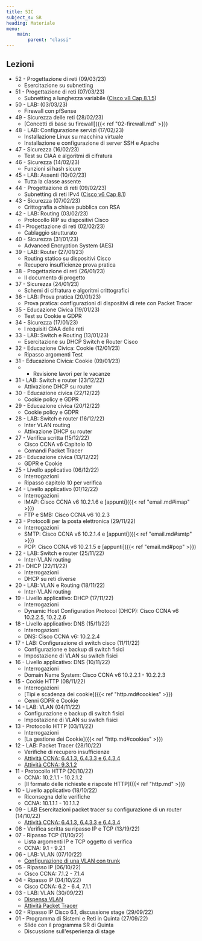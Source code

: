 ```yaml
---
title: 5IC
subject_s: SR
heading: Materiale
menu:
    main:
        parent: "classi"
---
```


## Lezioni
<!--
* 56 - LAB: (17/03/23)
  * 
* 55 - Verifica (16/03/23)
  * Verifica scritta sulla progettazione di reti
    * Cablaggio strutturato
    * Subnetting di reti IPv4
* 54 - Preparazione alla verifica
  * Esercizio su cablaggio e subnetting
* 53 - LAB: (10/03/23)
  * -->
* 52 - Progettazione di reti (09/03/23) 
  * Esercitazione su subnetting 
* 51 - Progettazione di reti (07/03/23) 
    * Subnetting a lunghezza variabile ([Cisco v8 Cap 8.1.5](https://contenthub.netacad.com/legacy/CCNA/ITN/6.0/it/index.html#8.1.5))
* 50 - LAB: (03/03/23)
  * Firewall con pfSense
* 49 - Sicurezza delle reti (28/02/23)
  * [Concetti di base su firewall]({{< ref "02-firewall.md" >}})
* 48 - LAB: Configurazione servizi (17/02/23)
  * Installazione Linux su macchina virtuale
  * Installazione e configurazione di server SSH e Apache
* 47 - Sicurezza (16/02/23)
    * Test su CIAA e algoritmi di cifratura
* 46 - Sicurezza (14/02/23)
    * Funzioni si hash sicure
* 45 - LAB: Assenti (10/02/23)
    * Tutta la classe assente
* 44 - Progettazione di reti (09/02/23)
    * Subnetting di reti IPv4 ([Cisco v6 Cap 8.1](https://contenthub.netacad.com/legacy/CCNA/ITN/6.0/it/index.html#8.1.1.1))
* 43 - Sicurezza (07/02/23)
    * Crittografia a chiave pubblica con RSA
* 42 - LAB: Routing (03/02/23)
    * Protocollo RIP su  dispositivi Cisco
* 41 - Progettazione di reti (02/02/23)
    * Cablaggio strutturato
* 40 - Sicurezza (31/01/23)
    * Advanced Encryption System (AES)
* 39 - LAB: Router (27/01/23)
    * Routing statico su dispositivi Cisco
    * Recupero insufficienze prova pratica
* 38 - Progettazione di reti (26/01/23)
    * Il documento di progetto
* 37 - Sicurezza (24/01/23)
    * Schemi di cifratura e algoritmi crittografici
* 36 - LAB: Prova pratica (20/01/23)
    * Prova pratica: configurazioni di dispositivi di rete con Packet Tracer
* 35 - Educazione Civica (19/01/23)
    * Test su Cookie e GDPR
* 34 - Sicurezza (17/01/23)
    * I requisiti CIAA delle reti
* 33 - LAB: Switch e Routing (13/01/23)
    * Esercitazione su DHCP Switch e Router Cisco
* 32 - Educazione Civica: Cookie (12/01/23)
    * Ripasso argomenti Test
* 31 - Educazione Civica: Cookie (09/01/23)
    * - Revisione lavori per le vacanze 
* 31 - LAB: Switch e router (23/12/22)
    * Attivazione DHCP su router  
* 30 - Educazione civica (22/12/22)
    * Cookie policy e GDPR
* 29 - Educazione civica (20/12/22)
    * Cookie policy e GDPR
* 28 - LAB: Switch e router (16/12/22)
    * Inter VLAN routing
    * Attivazione DHCP su router
* 27 - Verifica scritta (15/12/22)
    * Cisco CCNA v6 Capitolo 10
    * Comandi Packet Tracer
* 26 - Educazione civica (13/12/22)
    * GDPR e Cookie
* 25 - Livello applicativo (06/12/22)
    * Interrogazioni 
    * Ripasso capitolo 10 per verifica
* 24 - Livello applicativo (01/12/22)
    * Interrogazioni
    * IMAP: Cisco CCNA v6 10.2.1.6 e [appunti]({{< ref "email.md#imap" >}})
    * FTP e SMB: Cisco CCNA v6 10.2.3
* 23 - Protocolli per la posta elettronica (29/11/22)
    * Interrogazioni
    * SMTP: Cisco CCNA v6 10.2.1.4 e [appunti]({{< ref "email.md#smtp" >}})
    * POP: Cisco CCNA v6 10.2.1.5 e [appunti]({{< ref "email.md#pop" >}})
* 22 - LAB: Switch e router (25/11/22) 
    * Inter-VLAN routing
* 21 - DHCP (22/11/22)
    * Interrogazioni
    * DHCP su reti diverse
* 20 - LAB: VLAN e Routing (18/11/22)
    * Inter-VLAN routing
* 19 - Livello applicativo: DHCP (17/11/22)
    * Interrogazioni
    * Dynamic Host Configuration Protocol (DHCP): Cisco CCNA v6 10.2.2.5, 10.2.2.6 
* 18 - Livello applicativo: DNS (15/11/22) 
    * Interrogazioni 
    * DNS: Cisco CCNA v6: 10.2.2.4
* 17 - LAB: Configurazione di switch cisco (11/11/22) 
    * Configurazione e backup di switch fisici
    * Impostazione di VLAN su switch fisici
* 16 - Livello applicativo: DNS (10/11/22)
    * Interrogazioni
    * Domain Name System: Cisco CCNA v6 10.2.2.1 - 10.2.2.3
* 15 - Cookie HTTP (08/11/22)
    * Interrogazioni
    * [Tipi e scadenza dei cookie]({{< ref "http.md#cookies" >}})
    * Cenni GDPR e Cookie
* 14 - LAB: VLAN (04/11/22)
    * Configurazione e backup di switch fisici
    * Impostazione di VLAN su switch fisici
* 13 - Protocollo HTTP (03/11/22)
    * Interrogazioni
    * [La gestione dei Cookie]({{< ref "http.md#cookies" >}})
* 12 - LAB: Packet Tracer (28/10/22) 
    * Verifiche di recupero insufficienze
    * [Attività CCNA: 6.4.1.3, 6.4.3.3 e 6.4.3.4](https://classroom.google.com/c/NTI4MDk2ODM5MjQw/a/NDkwODY4ODY5MjE2/details)
    * [Attività CCNA: 9.3.1.2](https://classroom.google.com/w/NTI4MDk2ODM5MjQw/tc/NTUxMjM4NDU5NTM1)
* 11 - Protocollo HTTP (20/10/22)
    * CCNA: 10.2.1.1 - 10.2.1.2
    * [Il formato delle richieste e risposte HTTP]({{< ref "http.md" >}})
* 10 - Livello applicativo (18/10/22)
    * Riconsegna delle verifiche
    * CCNA: 10.1.1.1 - 10.1.1.2
* 09 - LAB Esercitazioni packet tracer su configurazione di un router (14/10/22)
    * [Attività CCNA: 6.4.1.3, 6.4.3.3 e 6.4.3.4](https://classroom.google.com/c/NTI4MDk2ODM5MjQw/a/NDkwODY4ODY5MjE2/details)
* 08 - Verifica scritta su ripasso IP e TCP (13/19/22) 
* 07 - Ripasso TCP (11/10/22)
    * Lista argomenti IP e TCP oggetto di verifica
    * CCNA: 9.1 - 9.2.1
* 06 - LAB: VLAN (07/10/22)
    * [Configurazione di una VLAN con trunk](https://classroom.google.com/c/NTI4MDk2ODM5MjQw/a/NDkwNjE4NDIwMDA4/details)
* 05 - Ripasso IP (06/10/22)
    * Cisco CCNA: 7.1.2 - 7.1.4
* 04 - Ripasso IP (04/10/22)
    * Cisco CCNA: 6.2 - 6.4, 7.1.1
* 03 - LAB: VLAN (30/09/22)
    * [Dispensa VLAN](https://classroom.google.com/c/NTI4MDk2ODM5MjQw/m/NTUxMjM5ODgwMDYy/details)
    * [Attività Packet Tracer](https://classroom.google.com/c/NTI4MDk2ODM5MjQw/m/NTUxMjQwMjY4NTc4/details)
* 02 - Ripasso IP Cisco 6.1, discussione stage (29/09/22)
* 01 - Programma di Sistemi e Reti in Quinta (27/09/22)
    * Slide con il programma SR di Quinta
    * Discussione sull'esperienza di stage
